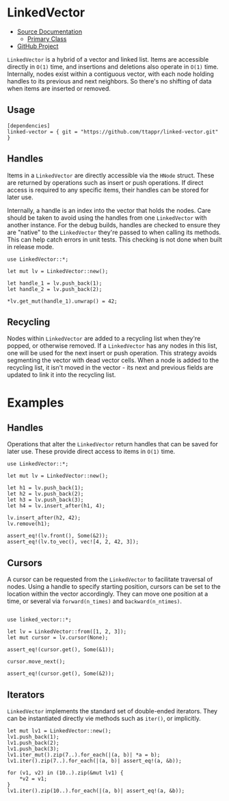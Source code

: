 # LinkedVector

- [Source Documentation](https://ttappr.github.io/linked-vector/doc/linked_vector/index.html)
    - [Primary Class](https://ttappr.github.io/linked-vector/doc/linked_vector/struct.LinkedVector.html)
- [GitHub Project](https://github.com/ttappr/linked-vector.git)

`LinkedVector` is a hybrid of a vector and linked list. Items are accessible
directly in `O(1)` time, and insertions and deletions also operate in `O(1)`
time. Internally, nodes exist within a contiguous vector, with each node holding 
handles to its previous and next neighbors. So there's no shifting of data when
items are inserted or removed.

## Usage

```rust, ignore
[dependencies]
linked-vector = { git = "https://github.com/ttappr/linked-vector.git" }
```

## Handles

Items in a `LinkedVector` are directly accessible via the `HNode` struct. These
are returned by operations such as insert or push operations. If direct access
is required to any specific items, their handles can be stored for later use.

Internally, a handle is an index into the vector that holds the nodes. Care 
should be taken to avoid using the handles from one `LinkedVector` with another
instance. For the debug builds, handles are checked to ensure they are "native"
to the `LinkedVector` they're passed to when calling its methods. This can help
catch errors in unit tests. This checking is not done when built in release 
mode.

```rust, ignore
use LinkedVector::*;

let mut lv = LinkedVector::new();

let handle_1 = lv.push_back(1);
let handle_2 = lv.push_back(2);

*lv.get_mut(handle_1).unwrap() = 42;
```
## Recycling

Nodes within `LinkedVector` are added to a recycling list when they're popped,
or otherwise removed. If a `LinkedVector` has any nodes in this list, one will 
be used for the next insert or push operation. This strategy avoids segmenting 
the vector with dead vector cells. When a node is added to the recycling list, 
it isn't moved in the vector - its next and previous fields are updated to link
it into the recycling list.

# Examples
## Handles

Operations that alter the `LinkedVector` return handles that can be saved for
later use. These provide direct access to items in `O(1)` time.


```rust, ignore
use LinkedVector::*;

let mut lv = LinkedVector::new();

let h1 = lv.push_back(1);
let h2 = lv.push_back(2);
let h3 = lv.push_back(3);
let h4 = lv.insert_after(h1, 4);

lv.insert_after(h2, 42);
lv.remove(h1);

assert_eq!(lv.front(), Some(&2));
assert_eq!(lv.to_vec(), vec![4, 2, 42, 3]);

```

## Cursors

A cursor can be requested from the `LinkedVector` to facilitate traversal of 
nodes. Using a handle to specify starting position, cursors can be set to the
location within the vector accordingly. They can move one position at a time, 
or several via `forward(n_times)` and `backward(n_ntimes)`.

```rust, ignore

use linked_vector::*;

let lv = LinkedVector::from([1, 2, 3]);
let mut cursor = lv.cursor(None);

assert_eq!(cursor.get(), Some(&1));

cursor.move_next();

assert_eq!(cursor.get(), Some(&2));

```
## Iterators

`LinkedVector` implements the standard set of double-ended iterators. They can
be instantiated directly vie methods such as `iter()`, or implicitly.

```rust, ignore
let mut lv1 = LinkedVector::new();
lv1.push_back(1);
lv1.push_back(2);
lv1.push_back(3);
lv1.iter_mut().zip(7..).for_each(|(a, b)| *a = b);
lv1.iter().zip(7..).for_each(|(a, b)| assert_eq!(a, &b));

for (v1, v2) in (10..).zip(&mut lv1) {
    *v2 = v1;
}
lv1.iter().zip(10..).for_each(|(a, b)| assert_eq!(a, &b));
```
